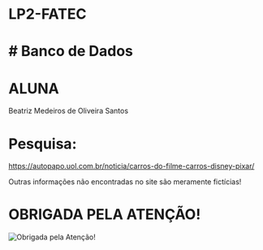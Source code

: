 # LP2-FATEC
# # Banco de Dados

# ALUNA
Beatriz Medeiros de Oliveira Santos

# Pesquisa: 
https://autopapo.uol.com.br/noticia/carros-do-filme-carros-disney-pixar/

Outras informações não encontradas no site são meramente fictícias! 

# OBRIGADA PELA ATENÇÃO!
![Obrigada pela Atenção!](https://i.pinimg.com/originals/62/82/62/628262104fff08dd6a491e66444fb9be.jpg)

